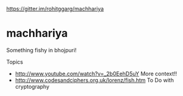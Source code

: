 https://gitter.im/rohitggarg/machhariya

machhariya
==========

Something fishy in bhojpuri!

Topics
* http://www.youtube.com/watch?v=_2b0EehD5uY More context!!
* http://www.codesandciphers.org.uk/lorenz/fish.htm To Do with cryptography
